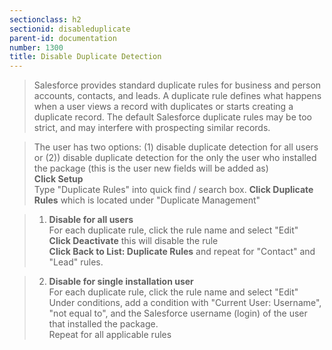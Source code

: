 ```yaml
---
sectionclass: h2
sectionid: disableduplicate
parent-id: documentation
number: 1300
title: Disable Duplicate Detection
---
```


>Salesforce provides standard duplicate rules for business and person accounts, contacts, and leads. A duplicate rule defines what happens when a user views a record with duplicates or starts creating a duplicate record. The default Salesforce duplicate rules may be too strict, and may interfere with prospecting similar records.    
  
>The user has two options: (1) disable duplicate detection for all users or (2)) disable duplicate detection for the only the user who installed the package (this is the user new fields will be added as)  
**Click Setup**  
Type "Duplicate Rules" into quick find / search box.
**Click Duplicate Rules** which is located under "Duplicate Management"  

>1) **Disable for all users**  
For each duplicate rule, click the rule name and select "Edit"  
**Click Deactivate** this will disable the rule  
**Click Back to List: Duplicate Rules** and repeat for "Contact" and "Lead" rules.  

>2) **Disable for single installation user**  
For each duplicate rule, click the rule name and select "Edit"  
Under conditions, add a condition with "Current User: Username", "not equal to", and the Salesforce username (login) of the user that installed the package.  
Repeat for all applicable rules
